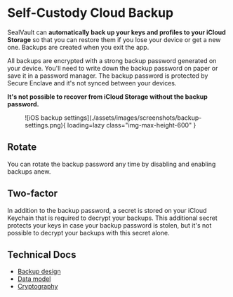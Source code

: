 # Self-Custody Cloud Backup

SealVault can **automatically back up your keys and profiles to your iCloud
Storage** so that you can restore them if you lose your device or get a new one.
Backups are created when you exit the app.

All backups are encrypted with a strong backup password generated on your
device. You'll need to write down the backup password on paper or save it in a
password manager. The backup password is protected by Secure Enclave and it's
not synced between your devices. 

**It's not possible to recover from iCloud Storage without the backup
password.**

<figure markdown>
![iOS backup settings](./assets/images/screenshots/backup-settings.png){ loading=lazy class="img-max-height-600" }
</figure>

## Rotate 

You can rotate the backup password any time by disabling
and enabling backups anew.

## Two-factor

In addition to the backup password, a secret is stored on your iCloud Keychain
that is required to decrypt your backups. This additional secret protects your
keys in case your backup password is stolen, but it's not possible to decrypt
your backups with this secret alone.

## Technical Docs

- [Backup design](./dev-docs/design/backup.md)
- [Data model](./dev-docs/design/data.md)
- [Cryptography](./dev-docs/design/cryptography.md)

